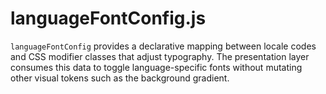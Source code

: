 # languageFontConfig.js

`languageFontConfig` provides a declarative mapping between locale codes and CSS modifier classes that adjust typography. The presentation layer consumes this data to toggle language-specific fonts without mutating other visual tokens such as the background gradient.
